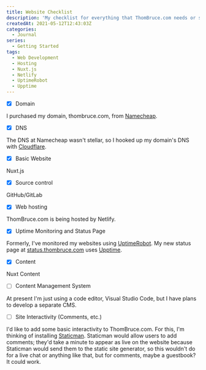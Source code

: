 ```yaml
---
title: Website Checklist
description: 'My checklist for everything that ThomBruce.com needs or should have.'
createdAt: 2021-05-12T12:43:03Z
categories:
  - Journal
series:
  - Getting Started
tags:
  - Web Development
  - Hosting
  - Nuxt.js
  - Netlify
  - UptimeRobot
  - Upptime
---
```


- [x] Domain

I purchased my domain, thombruce.com, from [Namecheap](https://www.namecheap.com/).

- [x] DNS

The DNS at Namecheap wasn't stellar, so I hooked up my domain's DNS with [Cloudflare](https://www.cloudflare.com/).

- [x] Basic Website

Nuxt.js

- [x] Source control

GitHub/GitLab

- [x] Web hosting

ThomBruce.com is being hosted by Netlify.

- [x] Uptime Monitoring and Status Page

Formerly, I've monitored my websites using [UptimeRobot](https://uptimerobot.com/). My new status page at [status.thombruce.com](https://status.thombruce.com/) uses [Upptime](https://upptime.js.org/).

- [x] Content

Nuxt Content

- [ ] Content Management System

At present I'm just using a code editor, Visual Studio Code, but I have plans to develop a separate CMS.

- [ ] Site Interactivity (Comments, etc.)

I'd like to add some basic interactivity to ThomBruce.com. For this, I'm thinking of installing [Staticman](https://staticman.net/). Staticman would allow users to add comments; they'd take a minute to appear as live on the website because Staticman would send them to the static site generator, so this wouldn't do for a live chat or anything like that, but for comments, maybe a guestbook? It could work.